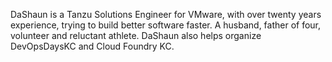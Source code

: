 DaShaun is a Tanzu Solutions Engineer for VMware,
with over twenty years experience,
trying to build better software faster.
A husband, father of four, volunteer and reluctant athlete. 
DaShaun also helps organize DevOpsDaysKC and Cloud Foundry KC.  
